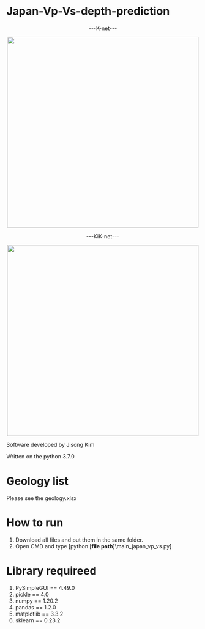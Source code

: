# Japan-Vp-Vs-depth-prediction

<div align="center">
  ---K-net---
</div>
<p align="center">
<img width="500" src="https://user-images.githubusercontent.com/54570998/159889676-5e7dfcad-6d7a-47b3-b4c4-d0fb8815922a.png">  
</p>

<div align="center">
  ---KiK-net---
</div>
<p align="center">
<img width="500" src="https://user-images.githubusercontent.com/54570998/159889703-290863e3-dcc8-48cc-abe0-9a164906c9a0.png">
</p>

Software developed by Jisong Kim

Written on the python 3.7.0

# Geology list
Please see the geology.xlsx

# How to run
1. Download all files and put them in the same folder.
2. Open CMD and type [python [**file path**]\main_japan_vp_vs.py]

# Library requireed
1. PySimpleGUI == 4.49.0
2. pickle == 4.0
3. numpy == 1.20.2
4. pandas == 1.2.0
5. matplotlib == 3.3.2
6. sklearn == 0.23.2


